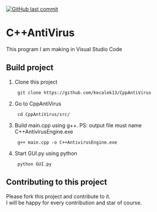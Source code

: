 [![GitHub last commit](https://img.shields.io/github/last-commit/kecalek13/CppAntiVirus)](https://github.com/kecalek13/CppAntiVirus)
# C++AntiVirus

This program I am making in Visual Studio Code
<br>
## Build project
1. Clone this project
   ```
    git clone https://github.com/kecalek13/CppAntiVirus
   ```
2. Go to CppAntiVirus
   ```
    cd CppAntiVirus/src/
   ```
3. Build main.cpp using g++. PS: output file must name C++AntivirusEngine.exe
   ```
    g++ main.cpp -o C++AntivirusEngine.exe
   ```
4. Start GUI.py using python
   ```
    python GUI.py
   ```

## Contributing to this project
Please fork this project and contribute to it.
<br>
I will be happy for every contribution and star of course.

